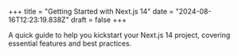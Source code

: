 +++
title = "Getting Started with Next.js 14"
date = "2024-08-16T12:23:19.838Z"
draft = false
+++

  A quick guide to help you kickstart your Next.js 14 project, covering essential features and best practices.
        